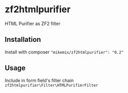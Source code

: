 # zf2htmlpurifier
HTML Purifier as ZF2 filter

Installation
------------

Install with composer ```"mikemix/zf2htmlpurifier": "0.2"```

Usage
-----

Include in form field's filter chain ```zf2htmlpurifier\Filter\HTMLPurifierFilter```
